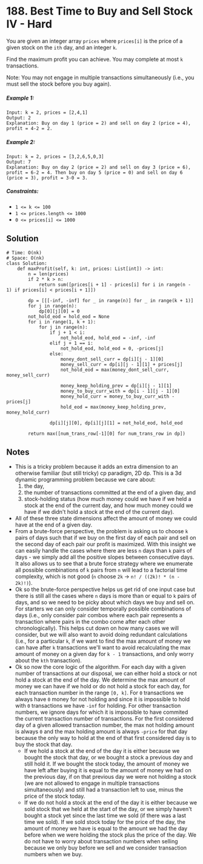 # 188. Best Time to Buy and Sell Stock IV - Hard

You are given an integer array `prices` where `prices[i]` is the price of a given stock on the `ith` day, and an integer `k`.

Find the maximum profit you can achieve. You may complete at most `k` transactions.

Note: You may not engage in multiple transactions simultaneously (i.e., you must sell the stock before you buy again).

##### Example 1:

```
Input: k = 2, prices = [2,4,1]
Output: 2
Explanation: Buy on day 1 (price = 2) and sell on day 2 (price = 4), profit = 4-2 = 2.
```

##### Example 2:

```
Input: k = 2, prices = [3,2,6,5,0,3]
Output: 7
Explanation: Buy on day 2 (price = 2) and sell on day 3 (price = 6), profit = 6-2 = 4. Then buy on day 5 (price = 0) and sell on day 6 (price = 3), profit = 3-0 = 3.
```

##### Constraints:

- `1 <= k <= 100`
- `1 <= prices.length <= 1000`
- `0 <= prices[i] <= 1000`

## Solution

```
# Time: O(nk)
# Space: O(nk)
class Solution:
    def maxProfit(self, k: int, prices: List[int]) -> int:
        n = len(prices)
        if 2 * k > n:
            return sum([prices[i + 1] - prices[i] for i in range(n - 1) if prices[i] < prices[i + 1]])
        
        dp = [[[-inf, -inf] for _ in range(n)] for _ in range(k + 1)]
        for j in range(n):
            dp[0][j][0] = 0
        not_hold_eod = hold_eod = None
        for i in range(1, k + 1):
            for j in range(n):
                if j + 1 < i:
                    not_hold_eod, hold_eod = -inf, -inf
                elif j + 1 == i:
                    not_hold_eod, hold_eod = 0, -prices[j]
                else:
                    money_dont_sell_curr = dp[i][j - 1][0]
                    money_sell_curr = dp[i][j - 1][1] + prices[j]
                    not_hold_eod = max(money_dont_sell_curr, money_sell_curr)
                    
                    money_keep_holding_prev = dp[i][j - 1][1]
                    money_to_buy_curr_with = dp[i - 1][j - 1][0]
                    money_hold_curr = money_to_buy_curr_with - prices[j]
                    hold_eod = max(money_keep_holding_prev, money_hold_curr)
                
                dp[i][j][0], dp[i][j][1] = not_hold_eod, hold_eod
        
        return max([num_trans_row[-1][0] for num_trans_row in dp])
```

## Notes
- This is a tricky problem because it adds an extra dimension to an otherwise familiar (but still tricky) cp paradigm, 2D dp. This is a 3d dynamic programming problem because we care about: 
    1. the day, 
    2. the number of transactions committed at the end of a given day, and 
    3. stock-holding status (how much money could we have if we held a stock at the end of the current day, and how much money could we have if we didn't hold a stock at the end of the current day).
- All of these three state dimensions affect the amount of money we could have at the end of a given day.
- From a brute-force perspective, the problem is asking us to choose `k` pairs of days such that if we buy on the first day of each pair and sell on the second day of each pair our profit is maximized. With this insight we can easily handle the cases where there are less `n` days than `k` pairs of days - we simply add all the positive slopes between consecutive days. It also allows us to see that a brute force strategy where we enumerate all possible combinations of `k` pairs from `n` will lead to a factorial time complexity, which is not good (`n` choose `2k` -> `n! / ((2k)! * (n - 2k)!)`).
- Ok so the brute-force perspective helps us get rid of one input case but there is still all the cases where `n` days is more than or equal to `k` pairs of days, and so we need to be picky about which days we buy and sell on. For starters we can only consider temporally possible combinations of days (i.e., only consider pair combos where each pair represents a transaction where pairs in the combo come after each other chronologically). This helps cut down on how many cases we will consider, but we will also want to avoid doing redundant calculations (i.e., for a particular `k`, if we want to find the max amount of money we can have after `k` transactions we'll want to avoid recalculating the max amount of money on a given day for `k - 1` transactions, and only worry about the `kth` transaction).
- Ok so now the core logic of the algorithm. For each day with a given number of transactions at our disposal, we can either hold a stock or not hold a stock at the end of the day. We determine the max amount of money we can have if we hold or do not hold a stock for each day, for each transaction number in the range `[0, k]`. For `0` transactions we always have `0` money for not holding and since it is impossible to hold with `0` transactions we have `-inf` for holding. For other transaction numbers, we ignore days for which it is impossible to have commited the current transaction number of transactions. For the first considered day of a given allowed transaction number, the max not holding amount is always `0` and the max holding amount is always `-price` for that day because the only way to hold at the end of that first considered day is to buy the stock that day.
    - If we hold a stock at the end of the day it is either because we bought the stock that day, or we bought a stock a previous day and still hold it. If we bought the stock today, the amount of money we have left after buying it is equal to the amount of money we had on the previous day, if on that previous day we were not holding a stock (we are not allowed to engage in multiple transactions simultaneously) and still had a transaction left to use, minus the price of the stock today. 
    - If we do not hold a stock at the end of the day it is either because we sold stock that we held at the start of the day, or we simply haven't bought a stock yet since the last time we sold (if there was a last time we sold). If we sold stock today for the price of the day, the amount of money we have is equal to the amount we had the day before when we were holding the stock plus the price of the day. We do not have to worry about transaction numbers when selling because we only buy before we sell and we consider transaction numbers when we buy.